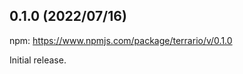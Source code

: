 <!--
## 0.x.x (unreleased)

### Features

### Improvements

### Changes

### Bugfixes

-->

## 0.1.0 (2022/07/16)

npm: https://www.npmjs.com/package/terrario/v/0.1.0 

Initial release.
